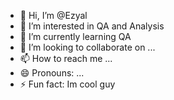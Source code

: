 - 👋 Hi, I’m @Ezyal
- 👀 I’m interested in QA and Analysis
- 🌱 I’m currently learning QA 
- 💞️ I’m looking to collaborate on ...
- 📫 How to reach me ...
- 😄 Pronouns: ...
- ⚡ Fun fact: Im cool guy

<!---
Ezyal/Ezyal is a ✨ special ✨ repository because its `README.md` (this file) appears on your GitHub profile.
You can click the Preview link to take a look at your changes.
--->
